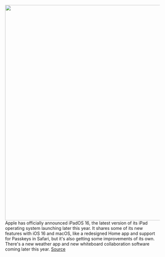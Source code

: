 <img src='https://cdn.vox-cdn.com/thumbor/jW1OdKAAIJnCu0VKq4aO3HE08CQ=/0x0:1960x1307/1200x800/filters:focal(824x498:1136x810)/cdn.vox-cdn.com/uploads/chorus_image/image/70948670/Apple_WWDC22_iPadOS16_external_displays_220606.10.jpg' width='700px' /><br/>
Apple has officially announced iPadOS 16, the latest version of its iPad operating system launching later this year. It shares some of its new features with iOS 16 and macOS, like a redesigned Home app and support for Passkeys in Safari, but it's also getting some improvements of its own. There's a new weather app and new whiteboard collaboration software coming later this year.
<a href='https://www.theverge.com/2022/6/6/23142934/ipados-16-ipad-features-release-date-wwdc-2022'> Source <a/>